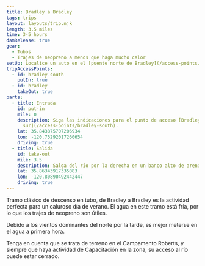 ```yaml
---
title: Bradley a Bradley
tags: trips
layout: layouts/trip.njk
length: 3.5 miles
time: 3-5 hours
damRelease: true
gear:
  - Tubos
  - Trajes de neopreno a menos que haga mucho calor
setUp: Localice un auto en el [puente norte de Bradley](/access-points/bradley).
tripAccessPoints:
  - id: bradley-south
    putIn: true
  - id: bradley
    takeOut: true
parts:
  - title: Entrada
    id: put-in
    mile: 0
    description: Siga las indicaciones para el punto de acceso [Bradley
      sur](/access-points/bradley-south).
    lat: 35.843875707206934
    lon: -120.75292017260654
    driving: true
  - title: Salida
    id: take-out
    mile: 3.5
    description: Salga del río por la derecha en un banco alto de arena a 70 metros río arriba del puente. **No pase al área de construcción**.
    lat: 35.86343917335083
    lon: -120.80890492442447
    driving: true
---
```


Tramo clásico de descenso en tubo, de Bradley a Bradley es la actividad perfecta para un caluroso día de verano. El agua en este tramo está fría, por lo que los trajes de neopreno son útiles.

Debido a los vientos dominantes del norte por la tarde, es mejor meterse en el agua a primera hora.

Tenga en cuenta que se trata de terreno en el Campamento Roberts, y siempre que haya actividad de Capacitación en la zona, su acceso al río puede estar cerrado.
